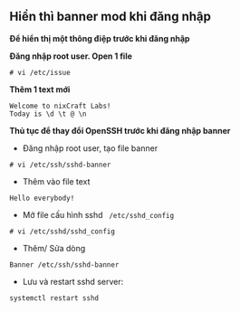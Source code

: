 ## **Hiển thì banner mod khi đăng nhập**

**Để hiển thị một thông điệp trước khi đăng nhập**

**Đăng nhập root user. Open 1 file**

```
# vi /etc/issue
```

**Thêm 1 text mới**

```
Welcome to nixCraft Labs!
Today is \d \t @ \n
```
**Thủ tục để thay đổi OpenSSH trước khi đăng nhập banner**

- Đăng nhập root user, tạo file banner

```
# vi /etc/ssh/sshd-banner
```

- Thêm vào file text

```
Hello everybody!
```

- Mở file cấu hình sshd ` /etc/sshd_config`

```
# vi /etc/sshd/sshd_config
```

- Thêm/ Sửa dòng 

```
Banner /etc/ssh/sshd-banner
```

- Lưu và restart sshd server:

```
systemctl restart sshd
```



